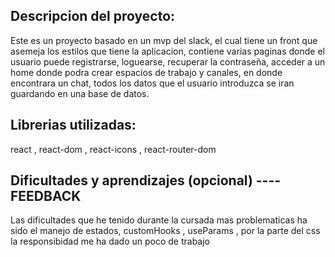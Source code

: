 ## Descripcion del proyecto:
Este es un proyecto basado en un mvp del slack, el cual tiene un front que asemeja los estilos que tiene la aplicacion, contiene varias paginas donde el usuario puede registrarse, loguearse, recuperar la contraseña, acceder a un home donde podra crear espacios de trabajo y canales, en donde encontrara un chat, todos los datos que el usuario introduzca se iran guardando en una base de datos.

## Librerias utilizadas:

react , react-dom , react-icons , react-router-dom

## Dificultades y aprendizajes (opcional) ---- FEEDBACK

Las dificultades que he tenido durante la cursada mas problematicas ha sido el manejo de estados, customHooks , useParams , por la parte del css la responsibidad me ha dado un poco de trabajo